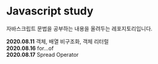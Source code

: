 # Javascript study

자바스크립트 문법을 공부하는 내용을 올려두는 레포지토리입니다.

<b>2020.08.11</b> 객체, 배열 비구조화, 객체 리터럴<br>
<b>2020.08.16</b> for...of <br>
<b>2020.08.17</b> Spread Operator<br>
